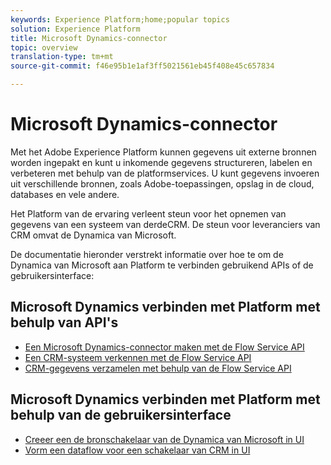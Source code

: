 ```yaml
---
keywords: Experience Platform;home;popular topics
solution: Experience Platform
title: Microsoft Dynamics-connector
topic: overview
translation-type: tm+mt
source-git-commit: f46e95b1e1af3ff5021561eb45f408e45c657834

---
```



# Microsoft Dynamics-connector

Met het Adobe Experience Platform kunnen gegevens uit externe bronnen worden ingepakt en kunt u inkomende gegevens structureren, labelen en verbeteren met behulp van de platformservices. U kunt gegevens invoeren uit verschillende bronnen, zoals Adobe-toepassingen, opslag in de cloud, databases en vele andere.

Het Platform van de ervaring verleent steun voor het opnemen van gegevens van een systeem van derdeCRM. De steun voor leveranciers van CRM omvat de Dynamica van Microsoft.

De documentatie hieronder verstrekt informatie over hoe te om de Dynamica van Microsoft aan Platform te verbinden gebruikend APIs of de gebruikersinterface:

## Microsoft Dynamics verbinden met Platform met behulp van API&#39;s

- [Een Microsoft Dynamics-connector maken met de Flow Service API](../../tutorials/api/create/crm/ms-dynamics.md)
- [Een CRM-systeem verkennen met de Flow Service API](../../tutorials/api/explore/crm.md)
- [CRM-gegevens verzamelen met behulp van de Flow Service API](../../tutorials/api/collect/crm.md)

## Microsoft Dynamics verbinden met Platform met behulp van de gebruikersinterface

- [Creeer een de bronschakelaar van de Dynamica van Microsoft in UI](../../tutorials/ui/create/crm/dynamics-salesforce.md)
- [Vorm een dataflow voor een schakelaar van CRM in UI](../../tutorials/ui/dataflow/crm.md)